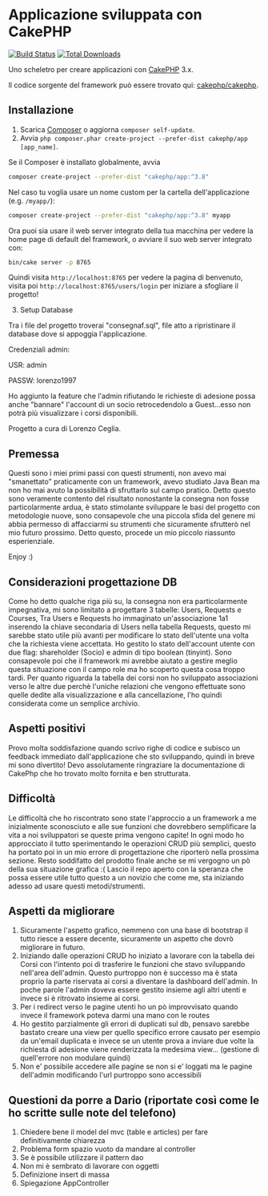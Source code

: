 # Applicazione sviluppata con CakePHP

[![Build Status](https://img.shields.io/travis/cakephp/app/master.svg?style=flat-square)](https://travis-ci.org/cakephp/app)
[![Total Downloads](https://img.shields.io/packagist/dt/cakephp/app.svg?style=flat-square)](https://packagist.org/packages/cakephp/app)

Uno scheletro per creare applicazioni con [CakePHP](https://cakephp.org) 3.x.

Il codice sorgente del framework può essere trovato qui: [cakephp/cakephp](https://github.com/cakephp/cakephp).

## Installazione

1. Scarica [Composer](https://getcomposer.org/doc/00-intro.md) o aggiorna `composer self-update`.
2. Avvia `php composer.phar create-project --prefer-dist cakephp/app [app_name]`.

Se il Composer è installato globalmente, avvia

```bash
composer create-project --prefer-dist "cakephp/app:^3.8"
```

Nel caso tu voglia usare un nome custom per la cartella dell'applicazione (e.g. `/myapp/`):

```bash
composer create-project --prefer-dist "cakephp/app:^3.8" myapp
```

Ora puoi sia usare il web server integrato della tua macchina per vedere la home page di default del framework, o avviare il suo web server integrato con:

```bash
bin/cake server -p 8765
```

Quindi visita `http://localhost:8765` per vedere la pagina di benvenuto, visita poi `http://localhost:8765/users/login` per iniziare a sfogliare il progetto!

3. Setup Database

Tra i file del progetto troverai "consegnaf.sql", file atto a ripristinare il database dove si appoggia l'applicazione.

Credenziali admin:

USR:   admin

PASSW: lorenzo1997

Ho aggiunto la feature che l'admin rifiutando le richieste di adesione possa anche "bannare" l'account di un socio retrocedendolo a Guest...esso non potrà più visualizzare i corsi disponibili.

Progetto a cura di Lorenzo Ceglia.

## Premessa

Questi sono i miei primi passi con questi strumenti, non avevo mai "smanettato" praticamente con un framework, avevo studiato Java Bean ma non ho mai avuto la possibilità
di sfruttarlo sul campo pratico.
Detto questo sono veramente contento del risultato nonostante la consegna non fosse particolarmente ardua, è stato stimolante sviluppare le basi del progetto con metodologie nuove, sono consapevole che una piccola sfida del genere mi abbia permesso di affacciarmi su strumenti che sicuramente sfrutterò nel mio futuro prossimo.
Detto questo, procede un mio piccolo riassunto esperienziale.

Enjoy :)


## Considerazioni progettazione DB

Come ho detto qualche riga più su, la consegna non era particolarmente impegnativa, mi sono limitato a progettare 3 tabelle: Users, Requests e Courses,
Tra Users e Requests ho immaginato un'associazione 1a1 inserendo la chiave secondaria di Users nella tabella Requests, questo mi sarebbe stato utile più avanti per modificare lo stato dell'utente una volta che la richiesta viene accettata.
Ho gestito lo stato dell'account utente con due flag: shareholder (Socio) e admin di tipo boolean (tinyint).
Sono consapevole poi che il framework mi avrebbe aiutato a gestire meglio questa situazione con il campo role ma ho scoperto questa cosa troppo tardi.
Per quanto riguarda la tabella dei corsi non ho sviluppato associazioni verso le altre due perchè l'uniche relazioni che vengono effettuate sono quelle dedite alla visualizzazione e alla cancellazione, l'ho quindi considerata come un semplice archivio.


## Aspetti positivi

Provo molta soddisfazione quando scrivo righe di codice e subisco un feedback immediato dall'applicazione che sto sviluppando, quindi in breve mi sono divertito!
Devo assolutamente ringraziare la documentazione di CakePhp che ho trovato molto fornita e ben strutturata.


## Difficoltà

Le difficoltà che ho riscontrato sono state l'approccio a un framework a me inizialmente sconosciuto e alle sue funzioni che dovrebbero semplificare la vita a noi sviluppatori se queste prima vengono capite!
In ogni modo ho approcciato il tutto sperimentando le operazioni CRUD più semplici, questo ha portato poi in un mio errore di progettazione che riporterò nella prossima sezione.
Resto soddifatto del prodotto finale anche se mi vergogno un pò della sua situazione grafica :(
Lascio il repo aperto con la speranza che possa essere utile tutto questo a un novizio che come me, sta iniziando adesso ad usare questi metodi/strumenti.




## Aspetti da migliorare

1. Sicuramente l'aspetto grafico, nemmeno con una base di bootstrap il tutto riesce a essere decente, sicuramente un aspetto che dovrò migliorare in futuro.
2. Iniziando dalle operazioni CRUD ho iniziato a lavorare con la tabella dei Corsi con l'intento poi di trasferire le funzioni che stavo sviluppando nell'area dell'admin.
   Questo purtroppo non è successo ma è stata proprio la parte riservata ai corsi a diventare la dashboard dell'admin. In poche parole l'admin doveva essere gestito insieme agli altri utenti e invece si è ritrovato insieme ai corsi.
3. Per i redirect verso le pagine utenti ho un pò improvvisato quando invece il framework poteva darmi una mano con le routes
4. Ho gestito parzialmente gli errori di duplicati sul db, pensavo sarebbe bastato creare una view per quello specifico errore causato per esempio da un'email duplicata  e  invece se un utente prova a inviare due volte la richiesta di adesione viene renderizzata la medesima view... (gestione di quell'errore non modulare quindi) 
5. Non e' possibile accedere alle pagine se non si e' loggati ma le pagine dell'admin modificando l'url purtroppo sono accessibili


## Questioni da porre a Dario (riportate così come le ho scritte sulle note del telefono)

1. Chiedere bene il model del mvc (table e articles) per fare definitivamente chiarezza
2. Problema form spazio vuoto da mandare al controller
3. Se è possibile utilizzare il pattern dao
4. Non mi è sembrato di lavorare con oggetti
5. Definizione insert di massa
6. Spiegazione AppController

